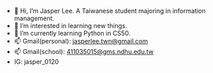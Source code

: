 - 👋 Hi, I’m Jasper Lee. A Taiwanese student majoring in information management.
- 👀 I’m interested in learning new things.
- 🌱 I’m currently learning Python in CS50.
- 📫 Gmail(personal): jasperlee.twn@gmail.com
- 📫 Gmail(school): 411035015@gms.ndhu.edu.tw
- IG: jasper_0120 

<!---
Jasper0120/Jasper0120 is a ✨ special ✨ repository because its `README.md` (this file) appears on your GitHub profile.
You can click the Preview link to take a look at your changes.
--->
